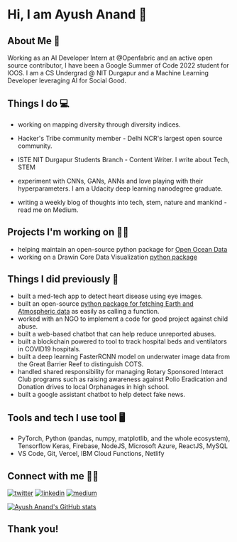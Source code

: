 # Hi, I am Ayush Anand 👋

## About Me 🚀
Working as an AI Developer Intern at @Openfabric and an active open source contributor, I have been a Google Summer of Code 2022 student for IOOS. I am a CS Undergrad @ NIT Durgapur and a Machine Learning Developer leveraging AI for Social Good.

## Things I do 💻
+ working on mapping diversity through diversity indices.

+ Hacker's Tribe community member - Delhi NCR's largest open source community.
+ ISTE NIT Durgapur Students Branch - Content Writer. I write about Tech, STEM
+ experiment with CNNs, GANs, ANNs and love playing with their hyperparameters. I am a Udacity deep learning nanodegree graduate.
+ writing a weekly blog of thoughts into tech, stem, nature and mankind - read me on Medium.

## Projects I'm working on 👨‍💻
+ helping maintain an open-source python package for [Open Ocean Data](https://github.com/iobis/pyobis)
+ working on a Drawin Core Data Visualization [python package](https://github.com/marinebon/py-dwc-viz)

## Things I did previously 🔎
+ built a med-tech app to detect heart disease using eye images.
+ built an open-source [python package for fetching Earth and Atmospheric data](https://pypi.org/PyEarthData) as easily as calling a function.
+ worked with an NGO to implement a code for good project against child abuse.
+ built a web-based chatbot that can help reduce unreported abuses.
+ built a blockchain powered to tool to track hospital beds and ventilators in COVID19 hospitals.
+ built a deep learning FasterRCNN model on underwater image data from the Great Barrier Reef to distinguish COTS.
+ handled shared responsibility for managing Rotary Sponsored Interact Club programs such as raising awareness against Polio Eradication and Donation drives to local Orphanages in high school.
+ built a google assistant chatbot to help detect fake news.

## Tools and tech I use tool 🖥
+ PyTorch, Python (pandas, numpy, matplotlib, and the whole ecosystem), Tensorflow Keras, Firebase, NodeJS, Microsoft Azure, ReactJS, MySQL
+ VS Code, Git, Vercel, IBM Cloud Functions, Netlify

## Connect with me 👨‍🚀
[![twitter](https://img.shields.io/badge/Twitter-ffffff?style=for-the-badge&logo=Twitter&logoColor=0098e0)](https://twitter.com/theayushanand)
[![linkedin](https://img.shields.io/badge/LinkedIn-0098e0?style=for-the-badge&logo=LinkedIn&logoColor=white)](https://linkedin.com/in/theayushanand)
[![medium](https://img.shields.io/badge/Medium-ffffff?style=for-the-badge&logo=Medium&logoColor=0be370)](https://medium.com/@theayushanand)

[![Ayush Anand's GitHub stats](https://github-readme-stats.vercel.app/api?username=ayushanand18&count_private=true&show_icons=true&theme=radical)](https://github.com/ayushanand18)


## Thank you!
